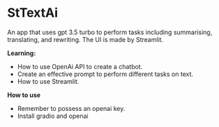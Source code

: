 # StTextAi

An app that uses gpt 3.5 turbo to perform tasks including summarising, translating, and rewriting. The UI is made by Streamlit.

**Learning:**
- How to use OpenAi API to create a chatbot.
- Create an effective prompt to perform different tasks on text.
- How to use Streamlit.

**How to use**
- Remember to possess an openai key.
- Install gradio and openai
